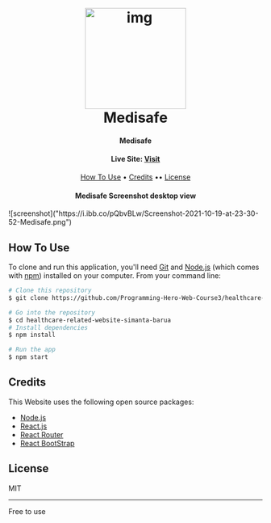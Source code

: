 <h1 align="center">
  <br>
  <a href="https://medisafe-1ac3b.web.app"><img src="https://i.ibb.co/JvM3bMv/logo.png" alt="img" width="200"></a>
  <br>
  Medisafe
  <br>
</h1>

<h4 align="center">Medisafe</h4>
<h4 align="center">Live Site:  <a href="https://medisafe-1ac3b.web.app">Visit</a></h4>

<p align="center">
  <a href="#how-to-use">How To Use</a> •
  <a href="#credits">Credits</a> ••
  <a href="#license">License</a>
</p>
<h4 align="center">Medisafe Screenshot desktop view</h4>
![screenshot]("https://i.ibb.co/pQbvBLw/Screenshot-2021-10-19-at-23-30-52-Medisafe.png")


## How To Use

To clone and run this application, you'll need [Git](https://git-scm.com) and [Node.js](https://nodejs.org/en/download/) (which comes with [npm](http://npmjs.com)) installed on your computer. From your command line:

```bash
# Clone this repository
$ git clone https://github.com/Programming-Hero-Web-Course3/healthcare-related-website-simanta-barua.git

# Go into the repository
$ cd healthcare-related-website-simanta-barua
# Install dependencies
$ npm install

# Run the app
$ npm start
```

## Credits

This Website uses the following open source packages:

- [Node.js](https://nodejs.org/)
- [React.js](https://reactjs.org/)
- [React Router](https://reactrouter.com/)
- [React BootStrap](https://react-bootstrap.github.io/)

## License

MIT

---

Free to use
